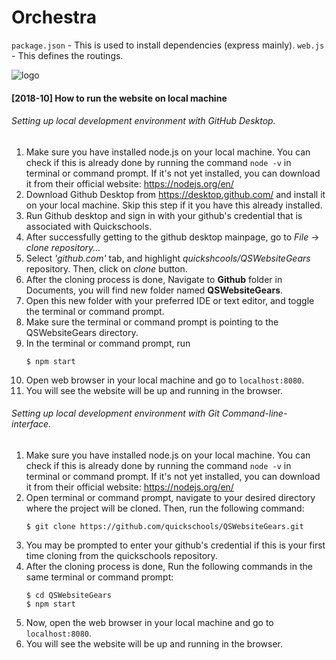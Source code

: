 Orchestra
==============
`package.json` - This is used to install dependencies (express mainly). 
`web.js` - This defines the routings.

![logo](https://d1512cxhwqig2.cloudfront.net/images/logo.png)
#### [2018-10] How to run the website on local machine

###### Setting up local development environment with GitHub Desktop.

1. Make sure you have installed node.js on your local machine. You can check if this is already done by running the command `node -v` in terminal or command prompt. If it's not yet installed, you can download it from their official website: https://nodejs.org/en/
2. Download Github Desktop from https://desktop.github.com/ and install it on your local machine. 
   Skip this step if it you have this already installed.
3. Run Github desktop and sign in with your github's credential that is associated with Quickschools.
4. After successfully getting to the github desktop mainpage, go to *File* -> *clone repository...*
5. Select *'github.com'* tab, and highlight *quickshcools/QSWebsiteGears* repository. Then, click on *clone* button.
6. After the cloning process is done, Navigate to **Github** folder in Documents, you will find new folder named **QSWebsiteGears**.
7. Open this new folder with your preferred IDE or text editor, and toggle the terminal or command prompt.
8. Make sure the terminal or command prompt is pointing to the QSWebsiteGears directory.
9. In the terminal or command prompt, run
    ```
    $ npm start
    ```
10. Open web browser in your local machine and go to `localhost:8080`.
11. You will see the website will be up and running in the browser.

###### Setting up local development environment with Git Command-line-interface.

1. Make sure you have installed node.js on your local machine. You can check if this is already done by running the command `node -v` in terminal or command prompt. If it's not yet installed, you can download it from their official website: https://nodejs.org/en/
2. Open terminal or command prompt, navigate to your desired directory where the project will be cloned. Then, run the following command:
    ```
    $ git clone https://github.com/quickschools/QSWebsiteGears.git
    ```
3. You may be prompted to enter your github's credential if this is your first time cloning from the quickschools repository.
4. After the cloning process is done, Run the following commands in the same terminal or command prompt:
    ```
    $ cd QSWebsiteGears
    $ npm start
    ```
6. Now, open the web browser in your local machine and go to `localhost:8080`.
7. You will see the website will be up and running in the browser.
